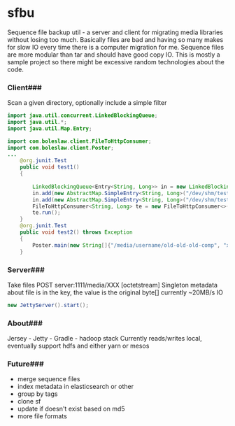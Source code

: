 # sfbu #

Sequence file backup util - a server and client for migrating media libraries without losing too much.  Basically files are bad and having so many makes for slow IO every time there is a computer migration for me. Sequence files are more modular than tar and should have good copy IO.  This is mostly a sample project so there might be excessive random technologies about the code.

### Client###
Scan a given directory, optionally include a simple filter

```java
import java.util.concurrent.LinkedBlockingQueue;
import java.util.*;
import java.util.Map.Entry;

import com.boleslaw.client.FileToHttpConsumer;
import com.boleslaw.client.Poster;
...
	@org.junit.Test
	public void test1()
	{
		
		LinkedBlockingQueue<Entry<String, Long>> in = new LinkedBlockingQueue<>();
		in.add(new AbstractMap.SimpleEntry<String, Long>("/dev/shm/test.xyz",1L) );
		in.add(new AbstractMap.SimpleEntry<String, Long>("/dev/shm/test2.xyz",2L) );
		FileToHttpConsumer<String, Long> te = new FileToHttpConsumer<>(in); 
		te.run();
	}
	@org.junit.Test
	public void test2() throws Exception
	{
		Poster.main(new String[]{"/media/username/old-old-old-comp", "xyz"});
	}
```

### Server###
Take files POST server:1111/media/XXX [octetstream]
Singleton
metadata about file is in the key, the value is the original byte[]
currently ~20MB/s IO

```java
new JettyServer().start();
```

### About###
Jersey - Jetty - Gradle - hadoop stack
Currently reads/writes local, eventually support hdfs and either yarn or mesos

### Future###
* merge sequence files
* index metadata in elasticsearch or other
* group by tags
* clone sf
* update if doesn't exist based on md5
* more file formats
